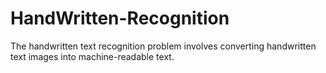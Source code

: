 # HandWritten-Recognition
 The handwritten text recognition problem involves converting handwritten text images into machine-readable text.
